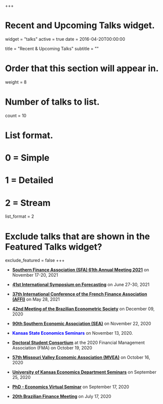 +++
# Recent and Upcoming Talks widget.
widget = "talks"
active = true
date = 2016-04-20T00:00:00

title = "Recent & Upcoming Talks"
subtitle = ""

# Order that this section will appear in.
weight = 8

# Number of talks to list.
count = 10

# List format.
#   0 = Simple
#   1 = Detailed
#   2 = Stream
list_format = 2

# Exclude talks that are shown in the Featured Talks widget?
exclude_featured = false
+++

* [**Southern Finance Association (SFA) 61th Annual Meeting 2021**](https://southernfinance.org/2021-meeting) on November 17-20, 2021
<!-- https://southernfinance.org/2021-meeting -->

* [**41st International Symposium on Forecasting**](https://isf.forecasters.org/) on June 27-30, 2021
<!-- https://isf.forecasters.org/ -->

* [**37th International Conference of the French Finance Association (AFFI)**](https://affi2021.eventsadmin.com/Home/Welcome) on May 28, 2021
<!-- https://affi2021.eventsadmin.com/Home/Welcome -->

* [**42nd Meeting of the Brazilian Econometric Society**](https://easychair.org/smart-program/SBE42/) on December 09, 2020
<!-- https://easychair.org/smart-program/SBE42/ -->

* [**90th Southern Economic Association (SEA)**](https://www.southerneconomic.org/conference-2020/) on November 22, 2020
<!-- https://www.southerneconomic.org/conference-2020/ -->

* <span style="color:blue"> **Kansas State Economics Seminars** </span> on November 13, 2020.

* [**Doctoral Student Consortium**](https://fmai.memberclicks.net/assets/docs/newyork/NYDSCAgendaRevised.pdf) at the 2020 Financial Management Association (FMA) on October 19, 2020
<!-- https://fmai.memberclicks.net/assets/docs/newyork/NYDSCAgendaRevised.pdf -->

* [**57th Missouri Valley Economic Association (MVEA)**](https://www.mvea.net/annual-conference.html) on October 16, 2020
<!-- https://www.mvea.net/annual-conference.html -->

* [**University of Kansas Economics Department Seminars**](https://economics.ku.edu/departmental-speaker-seminars) on September 25, 2020
<!-- https://economics.ku.edu/departmental-speaker-seminars -->

* [**PhD - Economics Virtual Seminar**](https://sites.google.com/view/phd-evs2020) on September 17, 2020
<!-- https://sites.google.com/view/phd-evs2020 -->

* [**20th Brazilian Finance Meeting**](https://doity.com.br/xx-encontro-brasileiro-de-financas) on July 17, 2020
<!-- https://doity.com.br/xx-encontro-brasileiro-de-financas -->














